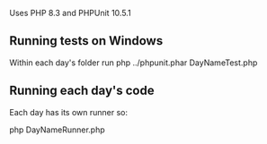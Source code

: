 Uses PHP 8.3 and PHPUnit 10.5.1

## Running tests on Windows

Within each day's folder run php ../phpunit.phar DayNameTest.php

## Running each day's code

Each day has its own runner so:

php DayNameRunner.php